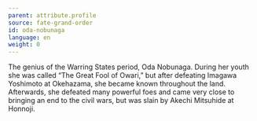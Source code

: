 ```yaml
---
parent: attribute.profile
source: fate-grand-order
id: oda-nobunaga
language: en
weight: 0
---
```


The genius of the Warring States period, Oda Nobunaga. 
During her youth she was called “The Great Fool of Owari,” but after defeating Imagawa Yoshimoto at Okehazama, she became known throughout the land.
Afterwards, she defeated many powerful foes and came very close to bringing an end to the civil wars, but was slain by Akechi Mitsuhide at Honnoji.
